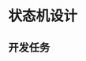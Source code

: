 <!--
 * @Author: Yaodecheng
 * @Date: 2020-03-10 21:14:45
 * @LastEditors: Yaodecheng
 -->
# 状态机设计
## 开发任务

  